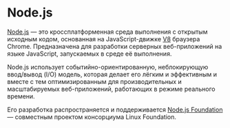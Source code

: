 # Node.js

[Node.js](https://nodejs.org/en/) — это кроссплатформенная среда выполнения с открытым исходным кодом, основанная на JavaScript-движке [V8](#v8) браузера Chrome. Предназначена для разработки серверных веб-приложений на языке JavaScript, запускаемых в среде её выполнения.

Node.js использует событийно-ориентированную, неблокирующую ввод/вывод (I/O) модель, которая делает его лёгким и эффективным и вместе с тем оптимизированным для производительных и масштабируемых веб-приложений, работающих в режиме реального времени.

Его разработка распространяется и поддерживается [Node.js Foundation](https://nodejs.org/en/foundation/) — совместным проектом консорциума Linux Foundation.